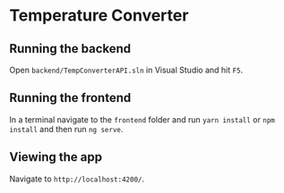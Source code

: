 # Temperature Converter

## Running the backend

Open `backend/TempConverterAPI.sln` in Visual Studio and hit `F5`.

## Running the frontend

In a terminal navigate to the `frontend` folder and run `yarn install` or `npm install` and then run `ng serve`.

## Viewing the app

Navigate to `http://localhost:4200/`.
